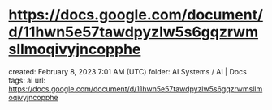 # https://docs.google.com/document/d/11hwn5e57tawdpyzlw5s6gqzrwmsllmoqivyjncopphe

created: February 8, 2023 7:01 AM (UTC)
folder: AI Systems / AI | Docs
tags: ai
url: https://docs.google.com/document/d/11hwn5e57tawdpyzlw5s6gqzrwmsllmoqivyjncopphe